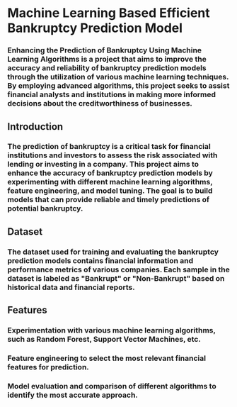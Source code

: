 # Machine Learning Based Efficient Bankruptcy Prediction Model
### Enhancing the Prediction of Bankruptcy Using Machine Learning Algorithms is a project that aims to improve the accuracy and reliability of bankruptcy prediction models through the utilization of various machine learning techniques. By employing advanced algorithms, this project seeks to assist financial analysts and institutions in making more informed decisions about the creditworthiness of businesses.

## Introduction
### The prediction of bankruptcy is a critical task for financial institutions and investors to assess the risk associated with lending or investing in a company. This project aims to enhance the accuracy of bankruptcy prediction models by experimenting with different machine learning algorithms, feature engineering, and model tuning. The goal is to build models that can provide reliable and timely predictions of potential bankruptcy.

## Dataset
### The dataset used for training and evaluating the bankruptcy prediction models contains financial information and performance metrics of various companies. Each sample in the dataset is labeled as "Bankrupt" or "Non-Bankrupt" based on historical data and financial reports.

## Features
### Experimentation with various machine learning algorithms, such as Random Forest, Support Vector Machines, etc.
### Feature engineering to select the most relevant financial features for prediction.
### Model evaluation and comparison of different algorithms to identify the most accurate approach.
